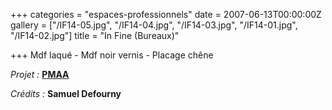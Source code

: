 +++
categories = "espaces-professionnels"
date = 2007-06-13T00:00:00Z
gallery = ["/IF14-05.jpg", "/IF14-04.jpg", "/IF14-03.jpg", "/IF14-01.jpg", "/IF14-02.jpg"]
title = "In Fine (Bureaux)"

+++
Mdf laqué - Mdf noir vernis - Placage chêne

_Projet :_ <a target="_blank" href="http://www.pierremonseuarchitecte.be/"><strong>PMAA</strong></a>

_Crédits :_ **Samuel Defourny**